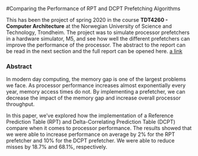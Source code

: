 #Comparing the Performance of RPT and DCPT Prefetching Algorithms

This has been the project of spring 2020 in the course **TDT4260 - Computer Architecture** at the Norwegian University of Science and Technology, Trondheim. The project was to simulate processor prefetchers in a hardware simulator, M5, and see how well the different prefetchers can improve the performance of the processor. The abstract to the report can be read in the next section and the full report can be opened here. [a link](https://github.com/user/repo/blob/branch/other_file.md)

### Abstract
In modern day computing, the memory gap is one of
the largest problems we face. As processor performance increases
almost exponentially every year, memory access times do not. By
implementing a prefetcher, we can decrease the impact of the
memory gap and increase overall processor throughput. 

In this paper, we’ve explored how the implementation of a Reference Prediction Table (RPT) and Delta-Correlating Prediction
Table (DCPT) compare when it comes to processor performance.
The results showed that we were able to increase performance on
average by 2% for the RPT prefetcher and 10% for the DCPT
prefetcher. We were able to reduce misses by 18.7% and 68.1%,
respectively.